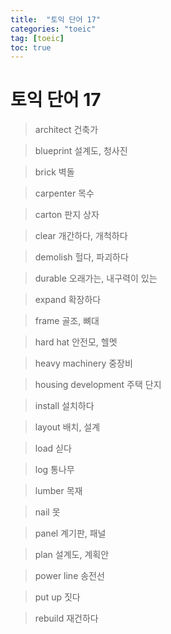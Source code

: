 ```yaml
---
title:  "토익 단어 17"
categories: "toeic"
tag: [toeic]
toc: true
---
```


# 토익 단어 17

> architect
> 건축가

> blueprint
> 설계도, 청사진

> brick
> 벽돌

> carpenter
> 목수

> carton
> 판지 상자

> clear
> 개간하다, 개척하다

> demolish
> 헐다, 파괴하다

> durable
> 오래가는, 내구력이 있는

> expand
> 확장하다

> frame
> 골조, 뼈대

> hard hat
> 안전모, 헬멧

> heavy machinery
> 중장비

> housing development
> 주택 단지

> install
> 설치하다

> layout
> 배치, 설계

> load
> 싣다

> log
> 통나무

> lumber
> 목재

> nail
> 못

> panel
> 계기판, 패널

> plan
> 설계도, 계획안

> power line
> 송전선

> put up
> 짓다

> rebuild
> 재건하다